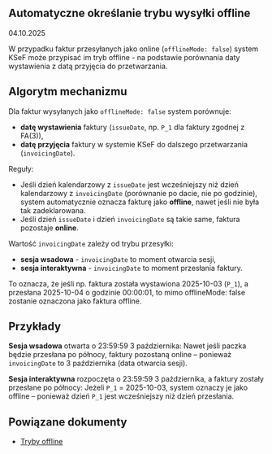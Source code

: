 ## Automatyczne określanie trybu wysyłki offline
04.10.2025  

W przypadku faktur przesyłanych jako online (`offlineMode: false`) system KSeF może przypisać im tryb offline - na podstawie porównania daty wystawienia z datą przyjęcia do przetwarzania.

## Algorytm mechanizmu

Dla faktur wysyłanych jako `offlineMode: false` system porównuje:
- **datę wystawienia** faktury (`issueDate`, np. `P_1` dla faktury zgodnej z FA(3)),
- **datę przyjęcia** faktury w systemie KSeF do dalszego przetwarzania (`invoicingDate`).

Reguły:
- Jeśli dzień kalendarzowy z `issueDate` jest wcześniejszy niż dzień kalendarzowy z `invoicingDate` (porównanie po dacie, nie po godzinie), system automatycznie oznacza fakturę jako **offline**, nawet jeśli nie była tak zadeklarowana.
- Jeśli dzień `issueDate` i dzień `invoicingDate` są takie same, faktura pozostaje **online**.

Wartość `invoicingDate` zależy od trybu przesyłki:
- **sesja wsadowa** - `invoicingDate` to moment otwarcia sesji,
- **sesja interaktywna** - `invoicingDate` to moment przesłania faktury.

To oznacza, że jeśli np. faktura została wystawiona 2025-10-03 (`P_1`), a przesłana 2025-10-04 o godzinie 00:00:01, to mimo offlineMode: false zostanie oznaczona jako faktura offline.

## Przykłady
**Sesja wsadowa** otwarta o 23:59:59 3 października:
Nawet jeśli paczka będzie przesłana po północy, faktury pozostaną online – ponieważ `invoicingDate` to 3 października (data otwarcia sesji).

**Sesja interaktywna** rozpoczęta o 23:59:59 3 października, a faktury zostały przesłane po północy:
Jeżeli `P_1` = 2025-10-03, system oznaczy je jako offline – ponieważ dzień `P_1` jest wcześniejszy niż dzień przesłania.


## Powiązane dokumenty
- [Tryby offline](tryby-offline.md)